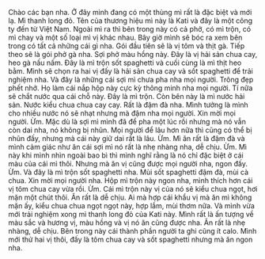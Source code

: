 Chào các bạn nha. Ở đây mình đang có một thùng mì rất là đặc biệt và mới lạ. Mì thanh long đỏ. Tên của thương hiệu mì này là Kati và đây là một công ty đến từ Việt Nam. Ngoài mì ra thì bên trong này có cả phở, có mì trộn, có mì chay và một số loại mì vị khác nhau. Bây giờ mình sẽ bóc ra xem bên trong có tất cả những cái gì nha. Gói đầu tiên sẽ là vị tôm và thịt gà. Tiếp theo sẽ là gói phở gà nha. Sợi phở màu hồng này. Đây là vị hải sản chua cay, heo gà nấu nấm. Đây là mì trộn sốt spaghetti và cuối cùng là mì thịt heo bằm. Mình sẽ chọn ra hai vị đấy là hải sản chua cay và sốt spaghetti để trải nghiệm nha. Và đây là những cái sợi mì chưa pha nha mọi người. Trông đẹp phết nhở. Họ làm cái nắp hộp này cực kỳ thông minh nha mọi người. Tí nữa sẽ chắt nước qua cái chỗ này. Đây là mì trộn. Còn bên này là mì nước hải sản. Nước kiểu chua chua cay cay. Rất là đậm đà nha. Mình tưởng là mình cho nhiều nước nó sẽ nhạt nhưng mà đậm nha mọi người. Xin mời mọi người. Ừm. Mặc dù là sợi mì mình đã để pha một lúc rồi nhưng mà nó vẫn còn dai nha, nó không bị nhũn. Mọi người để lâu hơn nữa thì cũng có thể bị nhũn đấy, nhưng mà cái này giữ dai rất là lâu. Ừm. Mì ăn rất là đậm đà và mình cảm giác như ăn cái sợi mì nó rất là nhẹ nhàng nha, dễ chịu. Ừm. Mì này khi mình nhìn ngoài bao bì thì mình nghĩ rằng là nó chỉ đặc biệt ở cái màu của cái mì thôi. Nhưng mà ăn vị cũng được mọi người nha, ngon đấy. Ừm. Và đây là mì trộn sốt spaghetti nha. Mùi sốt spaghetti đậm đà, mùi cà chua. Xin mời mọi người nha. Hộp mì trộn này ngon nha, mình thích hơn cái vị tôm chua cay vừa rồi. Ừm. Cái mì trộn này vị của nó sẽ kiểu chua ngọt, hơi mặn một chút thôi. Ăn rất là dễ chịu. Ai mà hợp cái khẩu vị mà ăn mì không mặn ấy, kiểu chua chua ngọt ngọt này, hợp lắm, mùi thơm nữa. Và mình vừa mới trải nghiệm xong mì thanh long đỏ của Kati này. Mình rất là ấn tượng về màu sắc và hương vị, màu hồng và vị nó ăn cũng được nha. Ăn rất là nhẹ nhàng, dễ chịu. Bên trong này cái thành phần người ta ghi cũng ít calo. Mình mới thử hai vị thôi, đấy là tôm chua cay và sốt spaghetti nhưng mà ăn ngon nha.